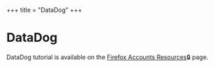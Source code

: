 +++
title = "DataDog"
+++

# DataDog

DataDog tutorial is available on the [Firefox Accounts Resources]( https://mana.mozilla.org/wiki/display/CLOUDSERVICES/Useful+Resources#UsefulResources-Screencasts)🔒 page.
